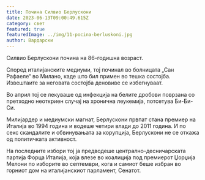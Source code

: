 ```yaml
---
title: Почина Силвио Берлускони
date: 2023-06-13T09:00:49.615Z
category: свет
featured: true
featuredImage: ../img/11-pocina-berluskoni.jpg
author: Вардарски
---
```

Силвио Берлускони почина на 86-годишна возраст.

Според италијанските медиуми, тој починал во болницата „Сан Рафаеле“ во Милано, каде што бил примен во тешка состојба. Извештаите за неговата состојба деновиве се избегнуваат.

Во април тој се лекуваше од инфекција на белите дробови поврзана со претходно неоткриен случај на хронична леукемија, потсетува Би-Би-Си.

Милијардер и медиумски магнат, Берлускони првпат стана премиер на Италија во 1994 година и водеше четири влади до 2011 година. И по секс скандалите и обвинувањата за корупција, Берлускони не се откажа од политичката активност.

На последните избори тој ја предводеше централно-десничарската партија Форца Италија, која влезе во коалиција под премиерот Џорџија Мелони по изборите во септември, кога и самиот беше избран во горниот дом на италијанскиот парламент, Сенатот.